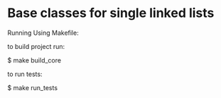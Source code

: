 # Base classes for single linked lists

Running Using Makefile:

to build project run:

$ make build_core

to run tests:

$ make run_tests
